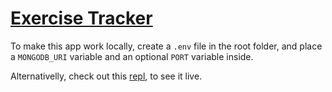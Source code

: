 # [Exercise Tracker](https://www.freecodecamp.org/learn/apis-and-microservices/apis-and-microservices-projects/exercise-tracker)
To make this app work locally, create a ```.env``` file in the root folder, and place a ```MONGODB_URI``` variable and an optional ```PORT``` variable inside.

Alternativelly, check out this [repl](https://replit.com/@isimeri/exercise-tracker), to see it live.
